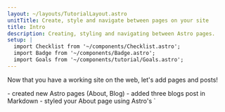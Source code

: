 ```yaml
---
layout: ~/layouts/TutorialLayout.astro
unitTitle: Create, style and navigate between pages on your site
title: Intro
description: Creating, styling and navigating between Astro pages.
setup: |
  import Checklist from '~/components/Checklist.astro';
  import Badge from '~/components/Badge.astro';
  import Goals from '~/components/tutorial/Goals.astro';
---
```


Now that you have a working site on the web, let's add pages and posts!

<Goals>
  - created new Astro pages (About, Blog)
  - added three blogs post in Markdown
  - styled your About page using Astro's `<style>` tags
</Goals>

 In this Module, you will learn about the **two sections of a `.astro` file** and how they work together to create the content for a page on your website. You'll also add blog posts written as Markdown (`.md`) files. Want to make a new page? You'll add a new `.astro` or `.md` file to your project.

## Current State of the Code

Jumping in here, or want to compare your code to the tutorial at this point?

 <iframe src="https://stackblitz.com/edit/github-ateemj?embed=1&file=src/pages/index.astro&theme=dark"></iframe>

<!-- ### Anatomy of an Astro file
```astro title="src/pages/a-typical-astro-file.astro"
--- 
// Astro Script (frontmatter) 
// Written in JavaScript/TypeScript
// used for imports, variables, functions…
---
<!-- Astro Template (body) -->  
<!-- Written in Astro (HTML with additional JSX-like features) -->
<!-- contains HTML elements, components, JX/JSX espressions -->
```
-->

[.astro file example image, annotated - CAN WE GET A HIPPO SAMPLE WITH THE NEW CODE COMMENTS??]

## Before you go

### Checklist for moving on

<Checklist key="pages">
- [ ] I am ready to make some new pages for my Astro website!
</Checklist>
